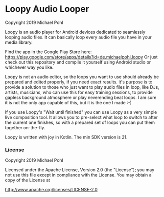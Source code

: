 # Loopy Audio Looper

Copyright 2019 Michael Pohl

Loopy is an audio player for Android devices dedicated to seamlessly looping audio files. It can basically loop every audio file you have in your media library.

Find the app in the Google Play Store here: https://play.google.com/store/apps/details?id=de.michaelpohl.loopy 
Or just check out this repository and compile it yourself using Android studio or whichever way you like.

Loopy is not an audio editor, so the loops you want to use should already be prepared and edited properly, if you need exact results. It's purpose is to provide a solution to those who just want to play audio files in loop, like DJs, artists, musicians, who can use this for easy training sessions, to provide gapless background atmosphere or play neverending beat loops. I am sure it is not the only app capable of this, but it is the one I made :-)

If you use Loopy's "Wait until finished" you can use Loopy as a very simple live composition tool. It allows you to pre-select what loop to switch to after the current one finishes, so with a prepared set of loops you can put them together on-the-fly.

Loopy is written with joy in Kotlin. The min SDK version is 21.



### License
Copyright 2019 Michael Pohl

Licensed under the Apache License, Version 2.0 (the "License");
you may not use this file except in compliance with the License.
You may obtain a copy of the License at

   http://www.apache.org/licenses/LICENSE-2.0
